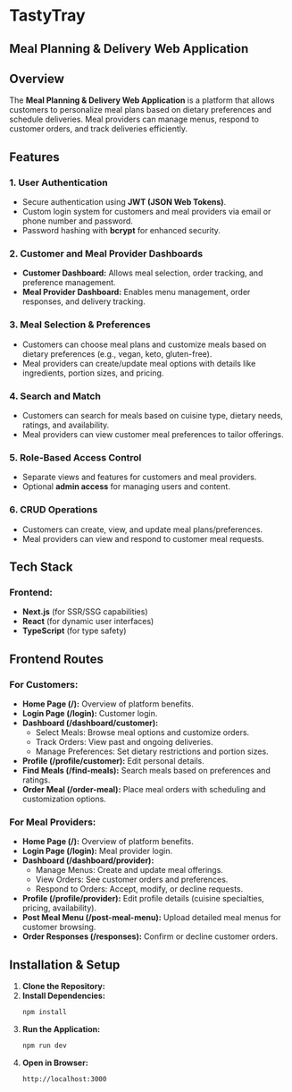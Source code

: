 # TastyTray

## Meal Planning & Delivery Web Application

## Overview

The **Meal Planning & Delivery Web Application** is a platform that allows customers to personalize meal plans based on dietary preferences and schedule deliveries. Meal providers can manage menus, respond to customer orders, and track deliveries efficiently.

## Features

### 1. User Authentication

- Secure authentication using **JWT (JSON Web Tokens)**.
- Custom login system for customers and meal providers via email or phone number and password.
- Password hashing with **bcrypt** for enhanced security.

### 2. Customer and Meal Provider Dashboards

- **Customer Dashboard:** Allows meal selection, order tracking, and preference management.
- **Meal Provider Dashboard:** Enables menu management, order responses, and delivery tracking.

### 3. Meal Selection & Preferences

- Customers can choose meal plans and customize meals based on dietary preferences (e.g., vegan, keto, gluten-free).
- Meal providers can create/update meal options with details like ingredients, portion sizes, and pricing.

### 4. Search and Match

- Customers can search for meals based on cuisine type, dietary needs, ratings, and availability.
- Meal providers can view customer meal preferences to tailor offerings.

### 5. Role-Based Access Control

- Separate views and features for customers and meal providers.
- Optional **admin access** for managing users and content.

### 6. CRUD Operations

- Customers can create, view, and update meal plans/preferences.
- Meal providers can view and respond to customer meal requests.

## Tech Stack

### **Frontend:**

- **Next.js** (for SSR/SSG capabilities)
- **React** (for dynamic user interfaces)
- **TypeScript** (for type safety)

## Frontend Routes

### **For Customers:**

- **Home Page (/):** Overview of platform benefits.
- **Login Page (/login):** Customer login.
- **Dashboard (/dashboard/customer):**
  - Select Meals: Browse meal options and customize orders.
  - Track Orders: View past and ongoing deliveries.
  - Manage Preferences: Set dietary restrictions and portion sizes.
- **Profile (/profile/customer):** Edit personal details.
- **Find Meals (/find-meals):** Search meals based on preferences and ratings.
- **Order Meal (/order-meal):** Place meal orders with scheduling and customization options.

### **For Meal Providers:**

- **Home Page (/):** Overview of platform benefits.
- **Login Page (/login):** Meal provider login.
- **Dashboard (/dashboard/provider):**
  - Manage Menus: Create and update meal offerings.
  - View Orders: See customer orders and preferences.
  - Respond to Orders: Accept, modify, or decline requests.
- **Profile (/profile/provider):** Edit profile details (cuisine specialties, pricing, availability).
- **Post Meal Menu (/post-meal-menu):** Upload detailed meal menus for customer browsing.
- **Order Responses (/responses):** Confirm or decline customer orders.

## Installation & Setup

1. **Clone the Repository:**
2. **Install Dependencies:**
   ```bash
   npm install
   ```
3. **Run the Application:**
   ```bash
   npm run dev
   ```
4. **Open in Browser:**
   ```
   http://localhost:3000
   ```
